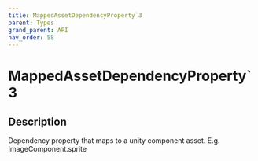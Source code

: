 ```yaml
---
title: MappedAssetDependencyProperty`3
parent: Types
grand_parent: API
nav_order: 58
---
```


# MappedAssetDependencyProperty`3

## Description

Dependency property that maps to a unity component asset. E.g. ImageComponent.sprite
